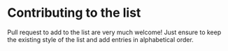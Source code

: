 # Contributing to the list

Pull request to add to the list are very much welcome! Just ensure to keep the
existing style of the list and add entries in alphabetical order.

